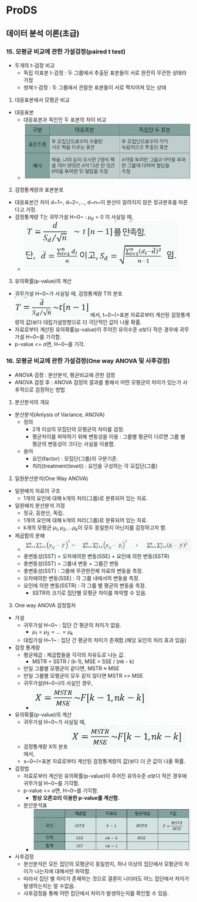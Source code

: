 # ProDS
## 데이터 분석 이론(초급) 
### 15. 모평균 비교에 관한 가설검정(paired t test)
* 두개의 t-검정 비교
  * 독립 이표본 t-검정 : 두 그룹에서 추출된 표본들이 서로 완전히 무관한 상태라 가정
  * 쌍체 t-검정 : 두 그룹에서 관찰한 표본들이 서로 짝지어져 있는 상태
1. 대응표본에서 모평균 비교
  * 대응표본
    * 대응표본과 독인인 두 표본의 차이 비교
    * ![대응표본](../images/20230310_대응표본.png)
2. 검정통계량과 표본분포
  * 대응표본간 차이 d~1~, d~2~,..., d~n~이 분산이 알려지지 않은 정규분포를 따른다고 가정.
  * 검정통계량 T는 귀무가설 H~0~ : $\mu_d=0$ 이 사실일 때,
    * ![검정통계량](../images/20230310_쌍체T검정.png)
3. 유의확률(p-value)의 계산
  * 귀무가설 H~0~가 사실일 때, 검정통계량 T의 분포 ![검정통계량](../images/20230310_검정통계량.png)에서, t~0~(=표본 자료로부터 계산된 검정통계량의 값)보다 대립가설방향으로 더 극단적인 값이 나올 확률.
  * 자료로부터 계산된 유의확률(p-value)이 주어진 유의수준 $\alpha$보다 작은 경우에 귀무가설 H~0~를 기각함.
  * p-value <= $\alpha$면, H~0~를 기각.



### 16. 모평균 비교에 관한 가설검정(One way ANOVA 및 사후검정)
* ANOVA 검정 : 분산분석, 평균비교에 관한 검정
* ANOVA 검정 후 : ANOVA 검정의 결과를 통해서 어떤 모평균의 차이가 있는가 사후적으로 검정하는 방법
1. 분산분석의 개요
  * 분산분석(Anlysis of Variance, ANOVA)
    * 정의
      * 2개 이상의 모집단의 모평균의 차이를 검정. 
      * 평균차이를 파악하기 위해 변동성을 이용 : 그룹별 평균이 다르면 그룹 별 평균의 변동성이 크다는 사실을 이용함.
    * 용어
      * 요인(factor) : 모집단(그룹)의 구분기준.
      * 처리(treatment(level)) : 요인을 구성하는 각 모집단(그룹)
2. 일원분산분석(One Way ANOVA)
  * 일원배치 자료의 구조
    * 1개의 요인에 대해 k개의 처리(그룹)로 분류되어 있는 자료.
  * 일원배치 분산분석 가정
    * 정규, 등분산, 독립.
    * 1개의 요인에 대해 k개의 처리(그룹)로 분류되어 있는 자료.
    * k개의 모평균 $\mu_1, \mu_2,...\mu_k$이 모두 동일한지 아닌지를 검정하고자 함.
  * 제곱합의 분해
    * ![제곱합](../images/20230310_제곱합.png)
    * 총변동성(SST) = 오차에의한 변동(SSE) + 요인에 의한 변동(SSTR)
    * 총변동성(SST) = 그룹내 변동 + 그룹간 변동
    * 총변동성(SST) : 그룹에 무관한전체 자료의 변동을 측정.
    * 오차에의한 변동(SSE) : 각 그룹 내에서의 변동을 측정.
    * 요인에 의한 변동(SSTR) : 각 그룹 별 평균의 변동을 측정.
      * SSTR의 크기로 집단별 모평균 차이를 파악할 수 있음.
3. One way ANOVA 검정절차
  * 가설
    * 귀무가설 H~0~ : 집단 간 평균의 차이가 없음.
      * $\mu_1 = \mu_2 = ... = \mu_k$
    * 대립가설 H~1~ : 집단 간 평균의 차이가 존재함.(해당 요인의 처리 효과 있음)
  * 검정 통계량
    * 평균제곱 : 제곱합들을 각각의 자유도로 나눈 값.
      * MSTR = SSTR / (k-1), MSE = SSE / (nk - k)
    * 만일 그룹별 모평균이 같다면, MSTR $\approx$ MSE
    * 만일 그룹별 모평균이 모두 같지 않다면 MSTR >> MSE
    * 귀무가설(H~0~)이 사실인 경우,
      * ![ANOVA검정통계량](../images/20230310_ANOVA검정통계량.png)
  * 유의확률(p-value)의 계산
    * 귀무가설 H~0~가 사실일 때,
    * 검정통계량 X의 분포 ![ANOVA검정통계량](../images/20230310_ANOVA검정통계량.png) 에서,
    * x~0~(=표본 자료로부터 계산된 검정통계량의 값)보다 더 큰 값이 나올 확률.
  * 검정법
    * 자료로부터 계산된 유의확률(p-value)이 주어진 유의수준 $\alpha$보다 작은 경우에 귀무가설 H~0~를 기각함.
    * p-value <= $\alpha$면, H~0~를 기각함.
      * **항상 오른꼬리 이용한 p-value를 계산함.**
    * 분산분석표
      * ![분산분석표](../images/20230310_분산분석표.png)
  * 사후검정
    * 분산분석은 모든 집단의 모평균이 동일한지, 하나 이상의 집단에서 모평균의 차이가 나는지에 대해서만 파악함.
    * 따라서 집단 별 차이가 존재하는 것으로 결론이 나더라도 어느 집단에서 차이가 발생하는지는 알 수없음.
    * 사후검정을 통해 어떤 집단에서 차이가 발생하는지를 확인할 수 있음.
